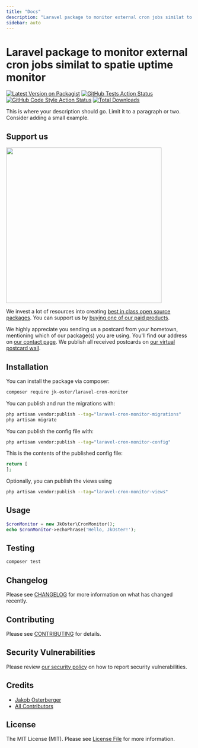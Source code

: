```yaml
---
title: "Docs"
description: "Laravel package to monitor external cron jobs similat to spatie uptime monitor"
sidebar: auto
---
```



# Laravel package to monitor external cron jobs similat to spatie uptime monitor

[![Latest Version on Packagist](https://img.shields.io/packagist/v/jk-oster/laravel-cron-monitor.svg?style=flat-square)](https://packagist.org/packages/jk-oster/laravel-cron-monitor)
[![GitHub Tests Action Status](https://img.shields.io/github/actions/workflow/status/jk-oster/laravel-cron-monitor/run-tests.yml?branch=main&label=tests&style=flat-square)](https://github.com/jk-oster/laravel-cron-monitor/actions?query=workflow%3Arun-tests+branch%3Amain)
[![GitHub Code Style Action Status](https://img.shields.io/github/actions/workflow/status/jk-oster/laravel-cron-monitor/fix-php-code-style-issues.yml?branch=main&label=code%20style&style=flat-square)](https://github.com/jk-oster/laravel-cron-monitor/actions?query=workflow%3A"Fix+PHP+code+style+issues"+branch%3Amain)
[![Total Downloads](https://img.shields.io/packagist/dt/jk-oster/laravel-cron-monitor.svg?style=flat-square)](https://packagist.org/packages/jk-oster/laravel-cron-monitor)

This is where your description should go. Limit it to a paragraph or two. Consider adding a small example.

## Support us

[<img src="https://github-ads.s3.eu-central-1.amazonaws.com/laravel-cron-monitor.jpg?t=1" width="419px" />](https://spatie.be/github-ad-click/laravel-cron-monitor)

We invest a lot of resources into creating [best in class open source packages](https://spatie.be/open-source). You can support us by [buying one of our paid products](https://spatie.be/open-source/support-us).

We highly appreciate you sending us a postcard from your hometown, mentioning which of our package(s) you are using. You'll find our address on [our contact page](https://spatie.be/about-us). We publish all received postcards on [our virtual postcard wall](https://spatie.be/open-source/postcards).

## Installation

You can install the package via composer:

```bash
composer require jk-oster/laravel-cron-monitor
```

You can publish and run the migrations with:

```bash
php artisan vendor:publish --tag="laravel-cron-monitor-migrations"
php artisan migrate
```

You can publish the config file with:

```bash
php artisan vendor:publish --tag="laravel-cron-monitor-config"
```

This is the contents of the published config file:

```php
return [
];
```

Optionally, you can publish the views using

```bash
php artisan vendor:publish --tag="laravel-cron-monitor-views"
```

## Usage

```php
$cronMonitor = new JkOster\CronMonitor();
echo $cronMonitor->echoPhrase('Hello, JkOster!');
```

## Testing

```bash
composer test
```

## Changelog

Please see [CHANGELOG](CHANGELOG.md) for more information on what has changed recently.

## Contributing

Please see [CONTRIBUTING](CONTRIBUTING.md) for details.

## Security Vulnerabilities

Please review [our security policy](../../security/policy) on how to report security vulnerabilities.

## Credits

- [Jakob Osterberger](https://github.com/98315600+jk-oster)
- [All Contributors](../../contributors)

## License

The MIT License (MIT). Please see [License File](LICENSE.md) for more information.
